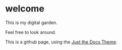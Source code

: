 # welcome

This is my digital garden.

Feel free to look around.



This is a github page, using the [Just the Docs Theme](https://pmarsceill.github.io/just-the-docs/).
